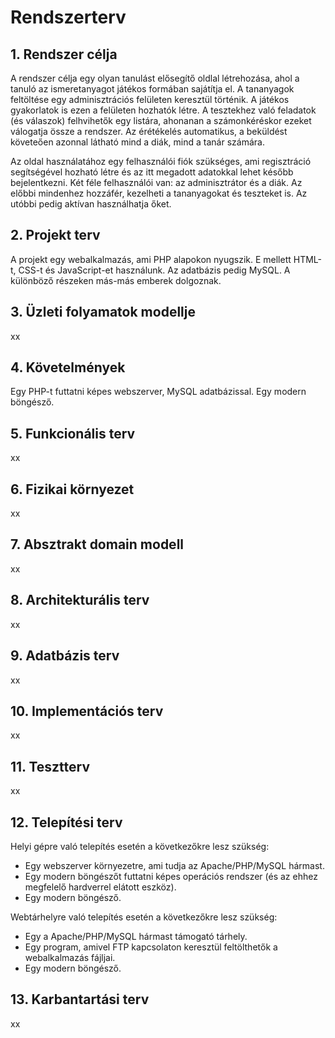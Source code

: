 # Rendszerterv

## 1. Rendszer célja

A rendszer célja egy olyan tanulást elősegítő oldlal létrehozása, ahol a tanuló az ismeretanyagot játékos formában sajátítja el. 
A tananyagok feltöltése egy adminisztrációs felületen keresztül történik. A játékos gyakorlatok is ezen a felületen hozhatók létre. 
A tesztekhez való feladatok (és válaszok) felhvihetők egy listára, ahonanan a számonkéréskor ezeket válogatja össze a rendszer. 
Az érétékelés automatikus, a beküldést követeően azonnal látható mind a diák, mind a tanár számára.

Az oldal használatához egy felhasználói fiók szükséges, ami regisztráció segítségével hozható létre és az itt megadott adatokkal lehet később bejelentkezni.
Két féle felhasználói van: az adminisztrátor és a diák. Az előbbi mindenhez hozzáfér, kezelheti a tananyagokat és teszteket is. Az utóbbi pedig aktívan használhatja őket.

## 2. Projekt terv
A projekt egy webalkalmazás, ami PHP alapokon nyugszik. E mellett HTML-t, CSS-t és JavaScript-et használunk. Az adatbázis pedig MySQL.
A különböző részeken más-más emberek dolgoznak.

## 3. Üzleti folyamatok modellje
xx

## 4. Követelmények

Egy PHP-t futtatni képes webszerver, MySQL adatbázissal.
Egy modern böngésző.

## 5. Funkcionális terv
xx

## 6. Fizikai környezet
xx
    
## 7. Absztrakt domain modell
xx

## 8. Architekturális terv
xx

## 9. Adatbázis terv
xx

## 10. Implementációs terv
xx

## 11. Tesztterv
xx


## 12. Telepítési terv

Helyi gépre való telepítés esetén a következőkre lesz szükség:
- Egy webszerver környezetre, ami tudja az Apache/PHP/MySQL hármast.
- Egy modern böngészőt futtatni képes operációs rendszer (és az ehhez megfelelő hardverrel elátott eszköz).
- Egy modern böngésző.

Webtárhelyre való telepítés esetén a következőkre lesz szükség:
- Egy a Apache/PHP/MySQL hármast támogató tárhely.
- Egy program, amivel FTP kapcsolaton keresztül feltölthetők a webalkalmazás fájljai.
- Egy modern böngésző.

## 13. Karbantartási terv
xx
